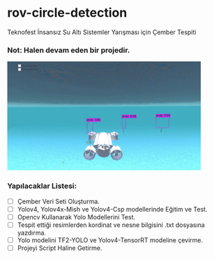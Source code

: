# rov-circle-detection
Teknofest İnsansız Su Altı Sistemler Yarışması için Çember Tespiti

### Not: Halen devam eden bir projedir.


<img height="250" src="/rov.jpg"/>

### Yapılacaklar Listesi:
* [ ] Çember Veri Seti Oluşturma.
* [ ] Yolov4, Yolov4x-Mish ve Yolov4-Csp modellerinde Eğitim ve Test.
* [ ] Opencv Kullanarak Yolo Modellerini Test.
* [ ] Tespit ettiği resimlerden kordinat ve nesne bilgisini .txt dosyasına yazdırma.
* [ ] Yolo modelini TF2-YOLO ve Yolov4-TensorRT modeline çevirme.
* [ ] Projeyi Script Haline Getirme.

